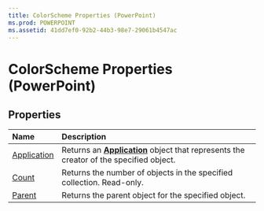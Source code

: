 ```yaml
---
title: ColorScheme Properties (PowerPoint)
ms.prod: POWERPOINT
ms.assetid: 41dd7ef0-92b2-44b3-98e7-29061b4547ac
---
```



# ColorScheme Properties (PowerPoint)

## Properties



|**Name**|**Description**|
|:-----|:-----|
|[Application](colorscheme-application-property-powerpoint.md)|Returns an  **[Application](application-object-powerpoint.md)** object that represents the creator of the specified object.|
|[Count](colorscheme-count-property-powerpoint.md)|Returns the number of objects in the specified collection. Read-only.|
|[Parent](colorscheme-parent-property-powerpoint.md)|Returns the parent object for the specified object.|

